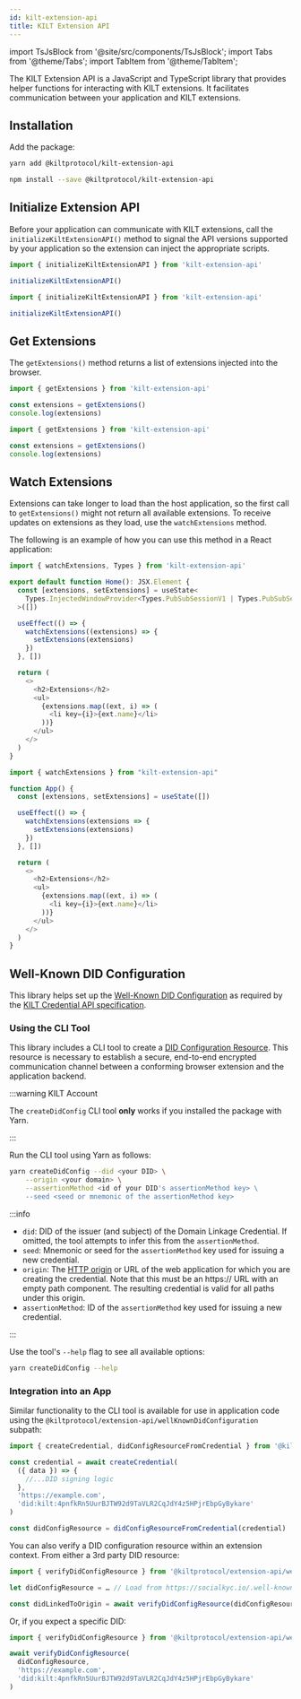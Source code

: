 ```yaml
---
id: kilt-extension-api
title: KILT Extension API
---
```


import TsJsBlock from '@site/src/components/TsJsBlock';
import Tabs from '@theme/Tabs';
import TabItem from '@theme/TabItem';

The KILT Extension API is a JavaScript and TypeScript library that provides helper functions for interacting with KILT extensions.
It facilitates communication between your application and KILT extensions.

## Installation

Add the package:

<Tabs groupId="ts-js-choice">
  <TabItem value='ts' label='Typescript' default>

  ```bash
  yarn add @kiltprotocol/kilt-extension-api
  ```

  </TabItem>
  <TabItem value='js' label='Javascript'>

  ```bash
  npm install --save @kiltprotocol/kilt-extension-api
  ```

  </TabItem>
</Tabs>

## Initialize Extension API

Before your application can communicate with KILT extensions, call the `initializeKiltExtensionAPI()` method to signal the API versions supported by your application so the extension can inject the appropriate scripts.

<Tabs groupId="ts-js-choice">
  <TabItem value='ts' label='Typescript' default>

  ```ts
  import { initializeKiltExtensionAPI } from 'kilt-extension-api'

  initializeKiltExtensionAPI()
  ```

  </TabItem>
  <TabItem value='js' label='Javascript'>

  ```js
  import { initializeKiltExtensionAPI } from 'kilt-extension-api'

  initializeKiltExtensionAPI()
  ```

  </TabItem>
</Tabs>

## Get Extensions

The `getExtensions()` method returns a list of extensions injected into the browser.

<Tabs groupId="ts-js-choice">
  <TabItem value='ts' label='Typescript' default>

  ```ts
  import { getExtensions } from 'kilt-extension-api'

  const extensions = getExtensions()
  console.log(extensions)
  ```

  </TabItem>
  <TabItem value='js' label='Javascript'>

  ```js
  import { getExtensions } from 'kilt-extension-api'

  const extensions = getExtensions()
  console.log(extensions)
  ```

  </TabItem>
</Tabs>

## Watch Extensions

Extensions can take longer to load than the host application, so the first call to `getExtensions()` might not return all available extensions.
To receive updates on extensions as they load, use the `watchExtensions` method.

The following is an example of how you can use this method in a React application:

<Tabs groupId="ts-js-choice">
  <TabItem value='ts' label='Typescript' default>

  ```ts
  import { watchExtensions, Types } from 'kilt-extension-api'

  export default function Home(): JSX.Element {
    const [extensions, setExtensions] = useState<
      Types.InjectedWindowProvider<Types.PubSubSessionV1 | Types.PubSubSessionV2>[]
    >([])

    useEffect(() => {
      watchExtensions((extensions) => {
        setExtensions(extensions)
      })
    }, [])

    return (
      <>
        <h2>Extensions</h2>
        <ul>
          {extensions.map((ext, i) => (
            <li key={i}>{ext.name}</li>
          ))}
        </ul>
      </>
    )
  }
  ```

  </TabItem>
  <TabItem value='js' label='Javascript'>

  ```js
  import { watchExtensions } from "kilt-extension-api"

  function App() {
    const [extensions, setExtensions] = useState([])

    useEffect(() => {
      watchExtensions(extensions => {
        setExtensions(extensions)
      })
    }, [])

    return (
      <>
        <h2>Extensions</h2>
        <ul>
          {extensions.map((ext, i) => (
            <li key={i}>{ext.name}</li>
          ))}
        </ul>
      </>
    )
  }
  ```

  </TabItem>
</Tabs>

## Well-Known DID Configuration

This library helps set up the [Well-Known DID Configuration](https://identity.foundation/.well-known/resources/did-configuration/) as required by the [KILT Credential API specification](https://github.com/KILTprotocol/spec-ext-credential-api).

### Using the CLI Tool

This library includes a CLI tool to create a [DID Configuration Resource](https://identity.foundation/.well-known/resources/did-configuration/#did-configuration-resource). This resource is necessary to establish a secure, end-to-end encrypted communication channel between a conforming browser extension and the application backend.

:::warning KILT Account

The `createDidConfig` CLI tool **only** works if you installed the package with Yarn.

:::

Run the CLI tool using Yarn as follows:

```bash
yarn createDidConfig --did <your DID> \
    --origin <your domain> \
    --assertionMethod <id of your DID's assertionMethod key> \
    --seed <seed or mnemonic of the assertionMethod key>
```

:::info

- `did`: DID of the issuer (and subject) of the Domain Linkage Credential. If omitted, the tool attempts to infer this from the `assertionMethod`.
- `seed`: Mnemonic or seed for the `assertionMethod` key used for issuing a new credential.
- `origin`: The [HTTP origin](https://developer.mozilla.org/en-US/docs/Glossary/Origin) or URL of the web application for which you are creating the credential. Note that this must be an https:// URL with an empty path component. The resulting credential is valid for all paths under this origin. 
- `assertionMethod`: ID of the `assertionMethod` key used for issuing a new credential.

:::

Use the tool's `--help` flag to see all available options:

```bash
yarn createDidConfig --help
```

### Integration into an App

Similar functionality to the CLI tool is available for use in application code using the `@kiltprotocol/extension-api/wellKnownDidConfiguration` subpath:

```ts
import { createCredential, didConfigResourceFromCredential } from '@kiltprotocol/extension-api/wellKnownDidConfiguration'

const credential = await createCredential(
  ({ data }) => {
    //...DID signing logic
  },
  'https://example.com',
  'did:kilt:4pnfkRn5UurBJTW92d9TaVLR2CqJdY4z5HPjrEbpGyBykare'
)

const didConfigResource = didConfigResourceFromCredential(credential)
```

You can also verify a DID configuration resource within an extension context. From either a 3rd party DID resource:

```ts
import { verifyDidConfigResource } from '@kiltprotocol/extension-api/wellKnownDidConfiguration'

let didConfigResource = … // Load from https://socialkyc.io/.well-known/did-configuration.json or some other source

const didLinkedToOrigin = await verifyDidConfigResource(didConfigResource, 'https://socialkyc.io')
```

Or, if you expect a specific DID:

```ts
import { verifyDidConfigResource } from '@kiltprotocol/extension-api/wellKnownDidConfiguration'

await verifyDidConfigResource(
  didConfigResource,
  'https://example.com',
  'did:kilt:4pnfkRn5UurBJTW92d9TaVLR2CqJdY4z5HPjrEbpGyBykare'
)
```